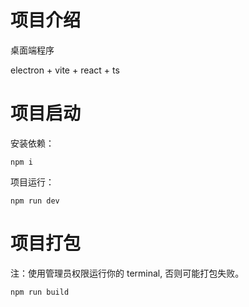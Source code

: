 # 项目介绍

桌面端程序

electron + vite + react + ts

# 项目启动

安装依赖：
```shell
npm i
```
项目运行：
```shell
npm run dev
```

# 项目打包

注：使用管理员权限运行你的 terminal, 否则可能打包失败。

```shell
npm run build
```
